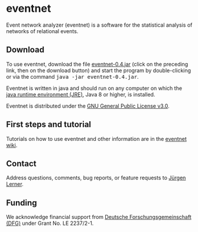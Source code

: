 # eventnet
Event network analyzer (eventnet) is a software for the statistical analysis of networks of relational events.

## Download
To use eventnet, download the file <a href="eventnet-0.4.jar">eventnet-0.4.jar</a> (click on the preceding link, then on the download button) and start the program by double-clicking or via the command <tt>java -jar eventnet-0.4.jar</tt>.

Eventnet is written in java and should run on any computer on which the <a href="http://www.oracle.com/technetwork/java/javase/downloads/index.html">java runtime environment (JRE)</a>, Java 8 or higher, is installed.

Eventnet is distributed under the [GNU General Public License v3.0](https://github.com/juergenlerner/eventnet/blob/master/LICENSE).

## First steps and tutorial 
Tutorials on how to use eventnet and other information are in the [eventnet wiki](https://github.com/juergenlerner/eventnet/wiki).


## Contact
Address questions, comments, bug reports, or feature requests to [J&uuml;rgen Lerner](https://github.com/juergenlerner).

## Funding
We acknowledge financial support from <a href="http://www.dfg.de/en/">Deutsche Forschungsgemeinschaft (DFG)</a> under Grant No.&nbsp;LE&nbsp;2237/2-1.
